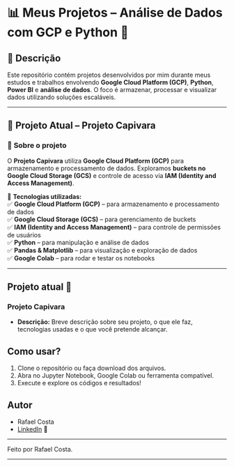 # 📊 Meus Projetos – Análise de Dados com GCP e Python 🚀

## 📌 Descrição  
Este repositório contém projetos desenvolvidos por mim durante meus estudos e trabalhos envolvendo **Google Cloud Platform (GCP)**, **Python**, **Power BI** e **análise de dados**. O foco é armazenar, processar e visualizar dados utilizando soluções escaláveis.

---

## 🚀 **Projeto Atual – Projeto Capivara**  

### 📝 **Sobre o projeto**  
O **Projeto Capivara** utiliza **Google Cloud Platform (GCP)** para armazenamento e processamento de dados. Exploramos **buckets no Google Cloud Storage (GCS)** e controle de acesso via **IAM (Identity and Access Management)**.

📌 **Tecnologias utilizadas:**  
✅ **Google Cloud Platform (GCP)** – para armazenamento e processamento de dados  
✅ **Google Cloud Storage (GCS)** – para gerenciamento de buckets  
✅ **IAM (Identity and Access Management)** – para controle de permissões de usuários  
✅ **Python** – para manipulação e análise de dados  
✅ **Pandas & Matplotlib** – para visualização e exploração de dados  
✅ **Google Colab** – para rodar e testar os notebooks  

---
## Projeto atual 🚀

### **Projeto Capivara**
- **Descrição:** Breve descrição sobre seu projeto, o que ele faz, tecnologias usadas e o que você pretende alcançar.

## Como usar?
1. Clone o repositório ou faça download dos arquivos.
2. Abra no Jupyter Notebook, Google Colab ou ferramenta compatível.
3. Execute e explore os códigos e resultados!

## Autor
- Rafael Costa  
- [LinkedIn](https://www.linkedin.com/in/rafael-corna-66407a31b/) 📌

---

Feito por Rafael Costa.

---
